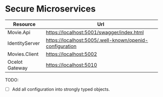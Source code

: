 # Secure Microservices

|Resource     |Url          |
|-------------|-------------|
|Movie.Api|[https://localhost:5001/swagger/index.html](https://localhost:5001/swagger/index.html)|
|IdentityServer|[https://localhost:5005/.well-known/openid-configuration](https://localhost:5005/.well-known/openid-configuration)|
|Movies.Client|[https://localhost:5002](https://localhost:5002)|
|Ocelot Gateway|[https://localhost:5010](https://localhost:5010)|

TODO:
- [ ] Add all configuration into strongly typed objects.
